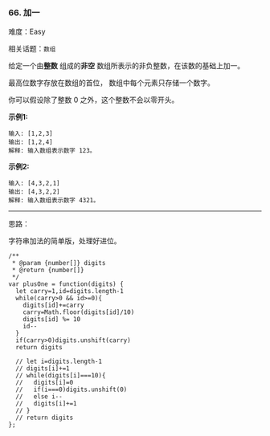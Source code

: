 ### 66. 加一

难度：Easy

相关话题：`数组`

给定一个由**整数** 组成的**非空** 数组所表示的非负整数，在该数的基础上加一。



最高位数字存放在数组的首位， 数组中每个元素只存储一个数字。



你可以假设除了整数 0 之外，这个整数不会以零开头。



**示例1:** 



```
输入: [1,2,3]
输出: [1,2,4]
解释: 输入数组表示数字 123。
```


**示例2:** 



```
输入: [4,3,2,1]
输出: [4,3,2,2]
解释: 输入数组表示数字 4321。
```



-----

思路：

字符串加法的简单版，处理好进位。

```
/**
 * @param {number[]} digits
 * @return {number[]}
 */
var plusOne = function(digits) {
  let carry=1,id=digits.length-1
  while(carry>0 && id>=0){
    digits[id]+=carry
    carry=Math.floor(digits[id]/10)
    digits[id] %= 10
    id--
  }
  if(carry>0)digits.unshift(carry)
  return digits
  
  // let i=digits.length-1
  // digits[i]+=1
  // while(digits[i]===10){
  //   digits[i]=0
  //   if(i===0)digits.unshift(0)
  //   else i--
  //   digits[i]+=1
  // }
  // return digits
};
```

